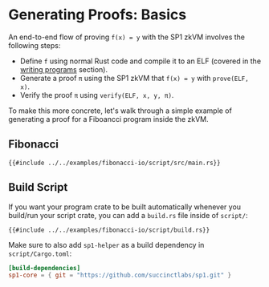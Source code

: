 # Generating Proofs: Basics

An end-to-end flow of proving `f(x) = y` with the SP1 zkVM involves the following steps:

- Define `f` using normal Rust code and compile it to an ELF (covered in the [writing programs](../writing-programs/basics.md) section). 
- Generate a proof `π` using the SP1 zkVM that `f(x) = y` with `prove(ELF, x)`.
- Verify the proof `π` using `verify(ELF, x, y, π)`.

To make this more concrete, let's walk through a simple example of generating a proof for a Fiboancci program inside the zkVM.

## Fibonacci

```rust,noplayground
{{#include ../../examples/fibonacci-io/script/src/main.rs}}
```

## Build Script

If you want your program crate to be built automatically whenever you build/run your script crate, you can add a `build.rs` file inside of `script/`:

```rust,noplayground
{{#include ../../examples/fibonacci-io/script/build.rs}}
```

Make sure to also add `sp1-helper` as a build dependency in `script/Cargo.toml`:

```toml
[build-dependencies]
sp1-core = { git = "https://github.com/succinctlabs/sp1.git" }
```
